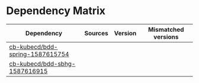 # Dependency Matrix

Dependency | Sources | Version | Mismatched versions
---------- | ------- | ------- | -------------------
[cb-kubecd/bdd-spring-1587615754](https://github.com/cb-kubecd/bdd-spring-1587615754.git) |  | []() | 
[cb-kubecd/bdd-sbhg-1587616915](https://github.com/cb-kubecd/bdd-sbhg-1587616915.git) |  | []() | 
